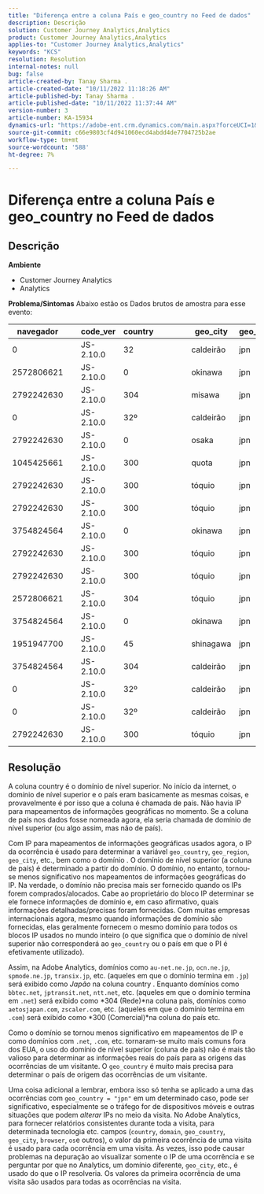 ```yaml
---
title: "Diferença entre a coluna País e geo_country no Feed de dados"
description: Descrição
solution: Customer Journey Analytics,Analytics
product: Customer Journey Analytics,Analytics
applies-to: "Customer Journey Analytics,Analytics"
keywords: "KCS"
resolution: Resolution
internal-notes: null
bug: false
article-created-by: Tanay Sharma .
article-created-date: "10/11/2022 11:18:26 AM"
article-published-by: Tanay Sharma .
article-published-date: "10/11/2022 11:37:44 AM"
version-number: 3
article-number: KA-15934
dynamics-url: "https://adobe-ent.crm.dynamics.com/main.aspx?forceUCI=1&pagetype=entityrecord&etn=knowledgearticle&id=49eac867-5649-ed11-bba2-0022480868ff"
source-git-commit: c66e9803cf4d941060ecd4abdd4de7704725b2ae
workflow-type: tm+mt
source-wordcount: '588'
ht-degree: 7%

---
```


# Diferença entre a coluna País e geo_country no Feed de dados

## Descrição

<b>Ambiente</b>
- Customer Journey Analytics
- Analytics



<b>Problema/Sintomas</b>
Abaixo estão os Dados brutos de amostra para esse evento:


| navegador |   | code_ver | country |   |   |   | geo_city | geo_country |   |   |   |   |
| --- | --- | --- | --- | --- | --- | --- | --- | --- | --- | --- | --- | --- |
| 0 |   | JS-2.10.0 | 32 |   |   |   | caldeirão | jpn |   |   |   |   |
| 2572806621 |   | JS-2.10.0 | 0 |   |   |   | okinawa | jpn |   |   |   |   |
| 2792242630 |   | JS-2.10.0 | 304 |   |   |   | misawa | jpn |   |   |   |   |
| 0 |   | JS-2.10.0 | 32º |   |   |   | caldeirão | jpn |   |   |   |   |
| 2792242630 |   | JS-2.10.0 | 0 |   |   |   | osaka | jpn |   |   |   |   |
| 1045425661 |   | JS-2.10.0 | 300   |   |   |   | quota | jpn |   |   |   |   |
| 2792242630 |   | JS-2.10.0 | 300   |   |   |   | tóquio | jpn |   |   |   |   |
| 2792242630 |   | JS-2.10.0 | 300   |   |   |   | tóquio | jpn |   |   |   |   |
| 3754824564 |   | JS-2.10.0 | 0 |   |   |   | okinawa | jpn |   |   |   |   |
| 2792242630 |   | JS-2.10.0 | 300   |   |   |   | tóquio | jpn |   |   |   |   |
| 2792242630 |   | JS-2.10.0 | 300   |   |   |   | tóquio | jpn |   |   |   |   |
| 2572806621 |   | JS-2.10.0 | 304 |   |   |   | tóquio | jpn |   |   |   |   |
| 3754824564 |   | JS-2.10.0 | 0 |   |   |   | okinawa | jpn |   |   |   |   |
| 1951947700 |   | JS-2.10.0 | 45 |   |   |   | shinagawa | jpn |   |   |   |   |
| 3754824564 |   | JS-2.10.0 | 304 |   |   |   | caldeirão | jpn |   |   |   |   |
| 0 |   | JS-2.10.0 | 32º |   |   |   | caldeirão | jpn |   |   |   |   |
| 0 |   | JS-2.10.0 | 32º |   |   |   | caldeirão | jpn |   |   |   |   |
| 2792242630 |   | JS-2.10.0 | 300   |   |   |   | tóquio | jpn |   |   |   |   |





## Resolução


A coluna country é o domínio de nível superior. No início da internet, o domínio de nível superior e o país eram basicamente as mesmas coisas, e provavelmente é por isso que a coluna é chamada de país. Não havia IP para mapeamentos de informações geográficas no momento. Se a coluna de país nos dados fosse nomeada agora, ela seria chamada de domínio de nível superior (ou algo assim, mas não de país).

Com IP para mapeamentos de informações geográficas usados agora, o IP da ocorrência é usado para determinar a variável `geo_country`, `geo_region`, `geo_city`, etc., bem como o domínio . O domínio de nível superior (a coluna de país) é determinado a partir do domínio. O domínio, no entanto, tornou-se menos significativo nos mapeamentos de informações geográficas do IP.
Na verdade, o domínio não precisa mais ser fornecido quando os IPs forem comprados/alocados. Cabe ao proprietário do bloco IP determinar se ele fornece informações de domínio e, em caso afirmativo, quais informações detalhadas/precisas foram fornecidas. Com muitas empresas internacionais agora, mesmo quando informações de domínio são fornecidas, elas geralmente fornecem o mesmo domínio para todos os blocos IP usados no mundo inteiro (o que significa que o domínio de nível superior não corresponderá ao `geo_country` ou o país em que o PI é efetivamente utilizado).

Assim, na Adobe Analytics, domínios como `au-net.ne.jp`, `ocn.ne.jp`, `spmode.ne.jp`, `transix.jp`, etc. (aqueles em que o domínio termina em `.jp`) será exibido como *Japão* na coluna country . Enquanto domínios como `bbtec.net`, `jptransit.net`, `ntt.net`, etc. (aqueles em que o domínio termina em `.net`) será exibido como *304 (Rede)*na coluna país, domínios como `aetosjapan.com`, `zscaler.com`, etc. (aqueles em que o domínio termina em `.com`) será exibido como *300 (Comercial)*na coluna do país etc.

Como o domínio se tornou menos significativo em mapeamentos de IP e como domínios com `.net`, `.com`, etc. tornaram-se muito mais comuns fora dos EUA, o uso do domínio de nível superior (coluna de país) não é mais tão valioso para determinar as informações reais do país para as origens das ocorrências de um visitante. O `geo_country` é muito mais precisa para determinar o país de origem das ocorrências de um visitante.

Uma coisa adicional a lembrar, embora isso só tenha se aplicado a uma das ocorrências com `geo_country = "jpn"` em um determinado caso, pode ser significativo, especialmente se o tráfego for de dispositivos móveis e outras situações que podem *alterar* IPs no meio da visita. No Adobe Analytics, para fornecer relatórios consistentes durante toda a visita, para determinada tecnologia etc. campos (`country`, `domain`, `geo_country`, `geo_city`, `browser`, `os`e outros), o valor da primeira ocorrência de uma visita é usado para cada ocorrência em uma visita. Às vezes, isso pode causar problemas na depuração ao visualizar somente o IP de uma ocorrência e se perguntar por que no Analytics, um domínio diferente, `geo_city`, etc., é usado do que o IP resolveria. Os valores da primeira ocorrência de uma visita são usados para todas as ocorrências na visita.
